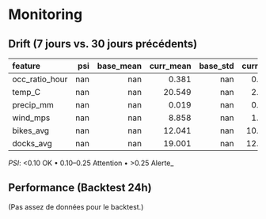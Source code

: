 # Monitoring

## Drift (7 jours vs. 30 jours précédents)
| feature        |   psi |   base_mean |   curr_mean |   base_std |   curr_std |   n_base |   n_curr | psi_flag   |
|:---------------|------:|------------:|------------:|-----------:|-----------:|---------:|---------:|:-----------|
| occ_ratio_hour |   nan |         nan |       0.381 |        nan |      0.287 |        0 |    22598 | n/a        |
| temp_C         |   nan |         nan |      20.549 |        nan |      2.104 |        0 |    22598 | n/a        |
| precip_mm      |   nan |         nan |       0.019 |        nan |      0.053 |        0 |    22598 | n/a        |
| wind_mps       |   nan |         nan |       8.858 |        nan |      1.461 |        0 |    22598 | n/a        |
| bikes_avg      |   nan |         nan |      12.041 |        nan |     10.562 |        0 |    22598 | n/a        |
| docks_avg      |   nan |         nan |      19.001 |        nan |     12.512 |        0 |    22598 | n/a        |

_PSI_: <0.10 OK • 0.10–0.25 Attention • >0.25 Alerte_

## Performance (Backtest 24h)
(Pas assez de données pour le backtest.)
